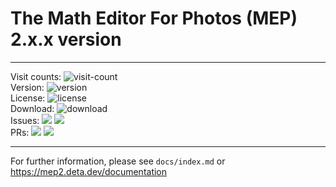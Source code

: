 # The Math Editor For Photos (MEP) 2.x.x version
- - -
Visit counts: ![visit-count](https://profile-counter.glitch.me/lihugang-MEP2/count.svg)  
Version: ![version](https://img.shields.io/github/package-json/v/lihugang/mep2)  
License: ![license](https://img.shields.io/github/license/lihugang/mep2)  
Download: ![download](https://img.shields.io/github/downloads/lihugang/mep2/total)  
Issues: ![](https://img.shields.io/github/issues/lihugang/mep2) ![](https://img.shields.io/github/issues-closed/lihugang/mep2)  
PRs: ![](https://img.shields.io/github/issues-pr/lihugang/mep2) ![](https://img.shields.io/github/issues-pr-closed/lihugang/mep2)  
- - -
For further information, please see `docs/index.md` or <https://mep2.deta.dev/documentation>